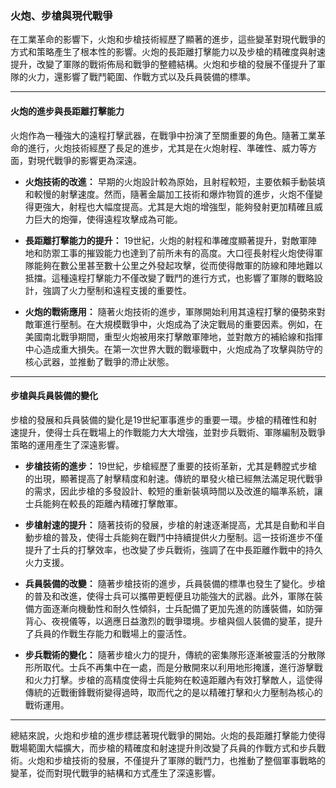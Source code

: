 ### **火炮、步槍與現代戰爭**

在工業革命的影響下，火炮和步槍技術經歷了顯著的進步，這些變革對現代戰爭的方式和策略產生了根本性的影響。火炮的長距離打擊能力以及步槍的精確度與射速提升，改變了軍隊的戰術佈局和戰爭的整體結構。火炮和步槍的發展不僅提升了軍隊的火力，還影響了戰鬥範圍、作戰方式以及兵員裝備的標準。

---

#### **火炮的進步與長距離打擊能力**

火炮作為一種強大的遠程打擊武器，在戰爭中扮演了至關重要的角色。隨著工業革命的進行，火炮技術經歷了長足的進步，尤其是在火炮射程、準確性、威力等方面，對現代戰爭的影響更為深遠。

- **火炮技術的改進：** 早期的火炮設計較為原始，且射程較短，主要依賴手動裝填和較慢的射擊速度。然而，隨著金屬加工技術和爆炸物質的進步，火炮不僅變得更強大，射程也大幅度提高。尤其是大炮的增強型，能夠發射更加精確且威力巨大的炮彈，使得遠程攻擊成為可能。

- **長距離打擊能力的提升：** 19世紀，火炮的射程和準確度顯著提升，對敵軍陣地和防禦工事的摧毀能力也達到了前所未有的高度。大口徑長射程火炮使得軍隊能夠在數公里甚至數十公里之外發起攻擊，從而使得敵軍的防線和陣地難以抵擋。這種遠程打擊能力不僅改變了戰鬥的進行方式，也影響了軍隊的戰略設計，強調了火力壓制和遠程支援的重要性。

- **火炮的戰術應用：** 隨著火炮技術的進步，軍隊開始利用其遠程打擊的優勢來對敵軍進行壓制。在大規模戰爭中，火炮成為了決定戰局的重要因素。例如，在美國南北戰爭期間，重型火炮被用來打擊敵軍陣地，並對敵方的補給線和指揮中心造成重大損失。在第一次世界大戰的戰壕戰中，火炮成為了攻擊與防守的核心武器，並推動了戰爭的滯止狀態。

---

#### **步槍與兵員裝備的變化**

步槍的發展和兵員裝備的變化是19世紀軍事進步的重要一環。步槍的精確性和射速提升，使得士兵在戰場上的作戰能力大大增強，並對步兵戰術、軍隊編制及戰爭策略的運用產生了深遠影響。

- **步槍技術的進步：** 19世紀，步槍經歷了重要的技術革新，尤其是轉膛式步槍的出現，顯著提高了射擊精度和射速。傳統的單發火槍已經無法滿足現代戰爭的需求，因此步槍的多發設計、較短的重新裝填時間以及改進的瞄準系統，讓士兵能夠在較長的距離內精確打擊敵軍。

- **步槍射速的提升：** 隨著技術的發展，步槍的射速逐漸提高，尤其是自動和半自動步槍的普及，使得士兵能夠在戰鬥中持續提供火力壓制。這一技術進步不僅提升了士兵的打擊效率，也改變了步兵戰術，強調了在中長距離作戰中的持久火力支援。

- **兵員裝備的改變：** 隨著步槍技術的進步，兵員裝備的標準也發生了變化。步槍的普及和改進，使得士兵可以攜帶更輕便且功能強大的武器。此外，軍隊在裝備方面逐漸向機動性和耐久性傾斜，士兵配備了更加先進的防護裝備，如防彈背心、夜視儀等，以適應日益激烈的戰爭環境。步槍與個人裝備的變革，提升了兵員的作戰生存能力和戰場上的靈活性。

- **步兵戰術的變化：** 隨著步槍火力的提升，傳統的密集隊形逐漸被靈活的分散隊形所取代。士兵不再集中在一處，而是分散開來以利用地形掩護，進行游擊戰和火力打擊。步槍的高精度使得士兵能夠在較遠距離內有效打擊敵人，這使得傳統的近戰衝鋒戰術變得過時，取而代之的是以精確打擊和火力壓制為核心的戰術運用。

---

總結來說，火炮和步槍的進步標誌著現代戰爭的開始。火炮的長距離打擊能力使得戰場範圍大幅擴大，而步槍的精確度和射速提升則改變了兵員的作戰方式和步兵戰術。火炮和步槍技術的發展，不僅提升了軍隊的戰鬥力，也推動了整個軍事戰略的變革，從而對現代戰爭的結構和方式產生了深遠影響。